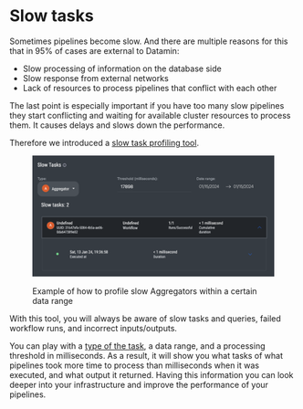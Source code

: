 # Slow tasks

Sometimes pipelines become slow. And there are multiple reasons for this that in 95% of cases are external to Datamin:

* Slow processing of information on the database side
* Slow response from external networks
* Lack of resources to process pipelines that conflict with each other

The last point is especially important if you have too many slow pipelines they start conflicting and waiting for available cluster resources to process them. It causes delays and slows down the performance.

Therefore we introduced a [slow task profiling tool](https://app.datamin.io/slow-tasks).

<figure><img src="../.gitbook/assets/r12.png" alt=""><figcaption><p>Example of how to profile slow Aggregators within a certain data range</p></figcaption></figure>

With this tool, you will always be aware of slow tasks and queries, failed workflow runs, and incorrect inputs/outputs.&#x20;

You can play with a [type of the task](../pipelines/tasks-ip/), a data range, and a processing threshold in milliseconds. As a result, it will show you what tasks of what pipelines took more time to process than milliseconds when it was executed, and what output it returned. Having this information you can look deeper into your infrastructure and improve the performance of your pipelines.
